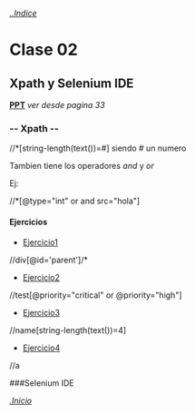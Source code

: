 *[..Indice](../../../#---indice---)*

# Clase 02
## Xpath y Selenium IDE

**[PPT](https://rodixxi.github.io/testingAutomation_Java_H_A_2017/clase01/clase1_y_clase2.pdf#page=33)** *ver desde pagina 33*

### -- Xpath --

//*[string-length(text())=#] siendo # un numero

Tambien tiene los operadores *and* y *or*

Ej:

//*[@type="int" or and src="hola"]


#### Ejercicios

- [Ejercicio1](https://rodixxi.github.io/testingAutomation_Java_H_A_2017/clase02/xpath%20ex2/1.html)

//div[@id='parent']/*
- [Ejercicio2](https://rodixxi.github.io/testingAutomation_Java_H_A_2017/clase02/xpath%20ex2/2.html)

//test[@priority="critical" or @priority="high"]
- [Ejercicio3](https://rodixxi.github.io/testingAutomation_Java_H_A_2017/clase02/xpath%20ex2/3.html)

//name[string-length(text())=4]
- [Ejercicio4](https://rodixxi.github.io/testingAutomation_Java_H_A_2017/clase02/xpath%20ex2/4.html)

//a

###Selenium IDE

*[.Inicio](#)*